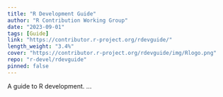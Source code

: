 ```yaml
---
title: "R Development Guide"
author: "R Contribution Working Group"
date: "2023-09-01"
tags: [Guide]
link: "https://contributor.r-project.org/rdevguide/"
length_weight: "3.4%"
cover: "https://contributor.r-project.org/rdevguide/img/Rlogo.png"
repo: "r-devel/rdevguide"
pinned: false
---
```


A guide to R development. ...
